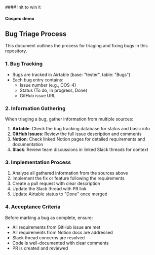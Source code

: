 #### Init to win it

#### Cospec demo

## Bug Triage Process

This document outlines the process for triaging and fixing bugs in this repository.

### 1. Bug Tracking
- Bugs are tracked in Airtable (base: "tester", table: "Bugs")
- Each bug entry contains:
  - Issue number (e.g., COS-4)
  - Status (To do, In progress, Done)
  - GitHub issue URL

### 2. Information Gathering
When triaging a bug, gather information from multiple sources:

1. **Airtable**: Check the bug tracking database for status and basic info
2. **GitHub Issues**: Review the full issue description and comments
3. **Notion**: Check linked Notion pages for detailed requirements and documentation
4. **Slack**: Review team discussions in linked Slack threads for context

### 3. Implementation Process
1. Analyze all gathered information from the sources above
2. Implement the fix or feature following the requirements
3. Create a pull request with clear description
4. Update the Slack thread with PR link
5. Update Airtable status to "Done" once merged

### 4. Acceptance Criteria
Before marking a bug as complete, ensure:
- All requirements from GitHub issue are met
- All requirements from Notion docs are addressed
- Slack thread concerns are resolved
- Code is well-documented with clear comments
- PR is created and reviewed